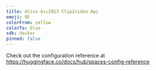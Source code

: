 ```yaml
---
title: Atiso Aic2023 Clip2video Api
emoji: 😻
colorFrom: yellow
colorTo: blue
sdk: docker
pinned: false
---
```


Check out the configuration reference at https://huggingface.co/docs/hub/spaces-config-reference
